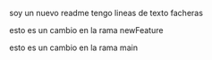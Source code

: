 soy un nuevo readme
tengo lineas de texto facheras

esto es un cambio en la rama newFeature

esto es un cambio en la rama main